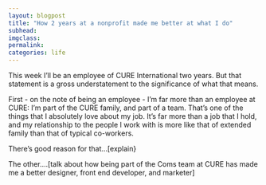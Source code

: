 ```yaml
---
layout: blogpost
title: "How 2 years at a nonprofit made me better at what I do"
subhead:
imgclass:
permalink:
categories: life
---
```


This week I’ll be an employee of CURE International two years. But that statement is a gross understatement to the significance of what that means.

First - on the note of being an employee - I’m far more than an employee at CURE: I’m part of the CURE family, and part of a team. That’s one of the things that I absolutely love about my job. It’s far more than a job that I hold, and my relationship to the people I work with is more like that of extended family than that of typical co-workers.

There’s good reason for that…[explain}

The other….[talk about how being part of the Coms team at CURE has made me a better designer, front end developer, and marketer]